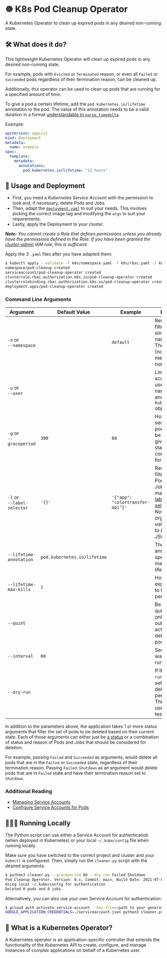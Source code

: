 # ☸️ K8s Pod Cleanup Operator

A Kubernetes Operator to clean up expired pods in any desired non-running state.

## 🛠 What does it do?

This lightweight Kubernetes Operator will clean up expired pods in any desired non-running state.

For example, pods with `Evicted` or `Terminated` reason, or even all `Failed` or `Succeeded` pods regardless
of their termination reason, can be cleaned up.

Additionally, this operator can be used to clean up pods that are running for a specified amount of time.

To give a pod a certain lifetime, add the `pod.kubernetes.io/lifetime` annotation to the pod. The value of this annotation
needs to be a valid duration in a format [understandable to `parse_timedelta`](https://tempora.readthedocs.io/en/latest/#tempora.parse_timedelta).

Example:

```yaml
apiVersion: apps/v1
kind: Deployment
metadata:
  name: example
spec:
  template:
    metadata:
      annotations:
        pod.kubernetes.io/lifetime: "12 hours"
```

## 🚀 Usage and Deployment

- First, you need a _Kubernetes Service Account_ with the permission to look and, if necessary, delete Pods and Jobs.
- Then, adapt the [`deployment.yaml`](k8s/deployment.yaml) to suit your needs. This involves picking the correct image
  tag and modifying the `args` to suit your requirements.
- Lastly, apply the Deployment to your cluster.

_**Note:** You cannot create a Role that defines permissions unless you already have the permissions defined in the Role. If you
have been granted the [cluster-admin](https://cloud.google.com/iam/docs/understanding-roles#kubernetes-engine-roles) IAM role,
this is sufficient._

Apply the 3 `.yaml` files after you have adapted them:

```bash
$ kubectl apply --validate -f k8s/namespace.yaml -f k8s/rbac.yaml -f k8s/deployment.yaml
namespace/pod-cleanup created
serviceaccount/pod-cleanup-operator created
clusterrole.rbac.authorization.k8s.io/pod-cleanup-operator created
clusterrolebinding.rbac.authorization.k8s.io/pod-cleanup-operator created
deployment.apps/pod-cleanup-operator created
```

### Command Line Arguments

| Argument                         | Default Value                | Example                           | Purpose                                                                                                                                                                                                      |
|----------------------------------|------------------------------|-----------------------------------|--------------------------------------------------------------------------------------------------------------------------------------------------------------------------------------------------------------|
| `-n` or <br> `--namespace`       |                              | `default`                         | Restrict the filter to just a single namespace. The default (no value) means _all namespaces_.                                                                                                               |
| `-u` or <br> `--user`            |                              |                                   | Limit the scope to only user namespaces and exclude `kube-system` objects                                                                                                                                    |
| `-g` or <br> `--graceperiod`     | `300`                        | `60`                              | How many seconds a pod has to be in the given state(s) to be considered for deletion.                                                                                                                        |
| `-l` or <br> `--label-selector`  | `'{}'`                       | `'{"app": "colortransfer-api"}'`  | Restrict the filter to just Pods and Jobs that match the [label selector](https://kubernetes.io/docs/concepts/overview/working-with-objects/labels/). _Note that the argument value needs to be valid JSON!_ |
| `--lifetime-annotation`          | `pod.kubernetes.io/lifetime` |                                   | The pod annotation to specify the maximum lifetime.                                                                                                                                                          |
| `--lifetime-max-kills`           | `1`                          |                                   | How many expired pods to terminate per run.                                                                                                                                                                  |
| `--quiet`                        |                              |                                   | Be more quiet and only print output when actually deleting pods.                                                                                                                                             |
| `--interval`                     | `60`                         |                                   | Seconds to wait between runs.                                                                                                                                                                                |
| `--dry-run`                      |                              |                                   | If the `--dry-run` flag is set, no actual deletion is performed. This can be used for testing.                                                                                                               |

In addition to the parameters above, the application takes 1 or more status arguments that filter the set of pods to be
deleted based on their current state. Each of those arguments can either just be
[a status](https://kubernetes.io/docs/concepts/workloads/pods/pod-lifecycle/) or a combination of status and reason of Pods
and Jobs that should be considered for deletion.

For example, passing `Failed` and `Succeeded` as arguments, would delete all pods that are in the `Failed` or `Succeeded`
state, regardless of their termination reason. Passing `Failed:Shutdown` as an argument would delete pods that are in `Failed`
state and have their termination reason set to `Shutdown`.

### Additional Reading

- [Managing Service Accounts](https://kubernetes.io/docs/reference/access-authn-authz/service-accounts-admin/)
- [Configure Service Accounts for Pods](https://kubernetes.io/docs/tasks/configure-pod-container/configure-service-account/)

## 👩🏼‍💻 Running Locally

The Python script can use either a Service Account for authenticatiob (when deployed in Kubernetes) or your local
`~/.kube/config` file when running locally.

Make sure you have switched to the correct project and cluster and your `kubectl` is configured. Then, simply run
the `cleaner.py` script with the desired arguments:

```bash
$ python3 cleaner.py --graceperiod 60 --dry-run Failed:Shutdown
Pod Cleanup Operator. Version: 0.x, Commit: main, Build Date: 2021-07-06T13:36:10.700541+00:00
Using local ~/.kube/config for authentication
Deleted 0 pods and 0 jobs.
```

Alternatively, you can also use your own Service Account for authentication:

```bash
$ gcloud auth activate-service-account --key-file=<path to your generated json file>
GOOGLE_APPLICATION_CREDENTIALS=./serviceaccount.json python3 cleaner.py --graceperiod 60 --dry-run Failed:Shutdown
```

## 🤔 What is a Kubernetes Operator?

A Kubernetes operator is an application-specific controller that extends the functionality of
the Kubernetes API to create, configure, and manage instances of complex applications on behalf
of a Kubernetes user.

